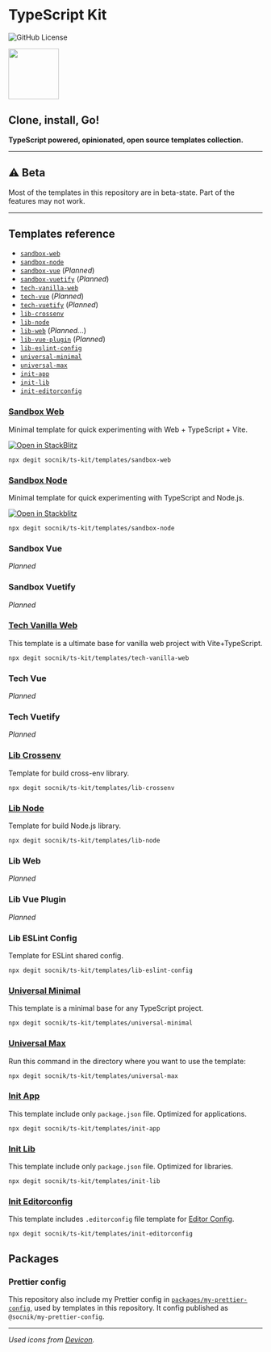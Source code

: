 # TypeScript Kit

![GitHub License](https://img.shields.io/github/license/socnik/ts-kit?style=flat)

<img src="https://cdn.jsdelivr.net/gh/devicons/devicon@latest/icons/typescript/typescript-original.svg"
  width="100px"
  height="100px"
/>

## **Clone, install, Go!**

**TypeScript powered, opinionated, open source templates collection.**

---

## :warning: Beta

Most of the templates in this repository are in beta-state. Part of the features may not work.

---

## Templates reference

- [`sandbox-web`](#sandbox-web)
- [`sandbox-node`](#sandbox-node)
- [`sandbox-vue`](#sandbox-vue) (_Planned_)
- [`sandbox-vuetify`](#sandbox-vuetify) (_Planned_)
- [`tech-vanilla-web`](#tech-vanilla-web)
- [`tech-vue`](#tech-vue) (_Planned_)
- [`tech-vuetify`](#tech-vuetify) (_Planned_)
- [`lib-crossenv`](#lib-crossenv)
- [`lib-node`](#lib-node)
- [`lib-web`](#lib-web) (_Planned..._)
- [`lib-vue-plugin`](#lib-vue-plugin) (_Planned_)
- [`lib-eslint-config`](#lib-eslint-config)
- [`universal-minimal`](#universal-minimal)
- [`universal-max`](#universal-max)
- [`init-app`](#init-app)
- [`init-lib`](#init-lib)
- [`init-editorconfig`](#init-editorconfig)

### [Sandbox Web](https://github.com/socnik/ts-kit/tree/main/templates/sandbox-web)

Minimal template for quick experimenting with Web + TypeScript + Vite.

[![Open in StackBlitz](https://developer.stackblitz.com/img/open_in_stackblitz_small.svg)](https://stackblitz.com/fork/github/socnik/ts-kit/tree/main/templates/sandbox-web?title=TS%20Kit%20Sandbox%20Web&file=index.html&startScript=dev)

```shell
npx degit socnik/ts-kit/templates/sandbox-web
```

### [Sandbox Node](https://github.com/socnik/ts-kit/tree/main/templates/sandbox-node)

Minimal template for quick experimenting with TypeScript and Node.js.

[![Open in Stackblitz](https://developer.stackblitz.com/img/open_in_stackblitz_small.svg)](https://stackblitz.com/fork/github/socnik/ts-kit/tree/main/templates/sandbox-node?title=TS%20Kit%20Sandbox%20Node.js&file=src/index.ts&hideNavigation=true&hidedevtools=true&view=editor&startScript=start:watch&terminalHeight=40)

```shell
npx degit socnik/ts-kit/templates/sandbox-node
```

### Sandbox Vue

_Planned_

### Sandbox Vuetify

_Planned_

### [Tech Vanilla Web](https://github.com/socnik/ts-kit/tree/main/templates/tech-vanilla-web)

This template is a ultimate base for vanilla web project with Vite+TypeScript.

```shell
npx degit socnik/ts-kit/templates/tech-vanilla-web
```

### Tech Vue

_Planned_

### Tech Vuetify

_Planned_

### [Lib Crossenv](https://github.com/socnik/ts-kit/tree/main/templates/lib-crossenv)

Template for build cross-env library.

```shell
npx degit socnik/ts-kit/templates/lib-crossenv
```

### [Lib Node](https://github.com/socnik/ts-kit/tree/main/templates/lib-node)

Template for build Node.js library.

```shell
npx degit socnik/ts-kit/templates/lib-node
```

### Lib Web

_Planned_

### Lib Vue Plugin

_Planned_

### Lib ESLint Config

Template for ESLint shared config.

```shell
npx degit socnik/ts-kit/templates/lib-eslint-config
```

### [Universal Minimal](https://github.com/socnik/ts-kit/tree/main/templates/universal-minimal)

This template is a minimal base for any TypeScript project.

```shell
npx degit socnik/ts-kit/templates/universal-minimal
```

### [Universal Max](https://github.com/socnik/ts-kit/tree/main/templates/universal-max)

Run this command in the directory where you want to use the template:

```shell
npx degit socnik/ts-kit/templates/universal-max
```

### [Init App](https://github.com/socnik/ts-kit/tree/main/templates/init-app)

This template include only `package.json` file. Optimized for applications.

```shell
npx degit socnik/ts-kit/templates/init-app
```

### [Init Lib](https://github.com/socnik/ts-kit/tree/main/templates/init-lib)

This template include only `package.json` file. Optimized for libraries.

```shell
npx degit socnik/ts-kit/templates/init-lib
```

### [Init Editorconfig](https://github.com/socnik/ts-kit/tree/main/templates/init-editorconfig)

This template includes `.editorconfig` file template for [Editor Config](https://editorconfig.org/).

```shell
npx degit socnik/ts-kit/templates/init-editorconfig
```

## Packages

### Prettier config

This repository also include my Prettier config in [`packages/my-prettier-config`](https://github.com/socnik/ts-kit/tree/main/packages/my-prettier-config), used by templates in this repository. It config published as `@socnik/my-prettier-config`.

---

_Used icons from [Devicon](https://github.com/devicons/devicon/)._
